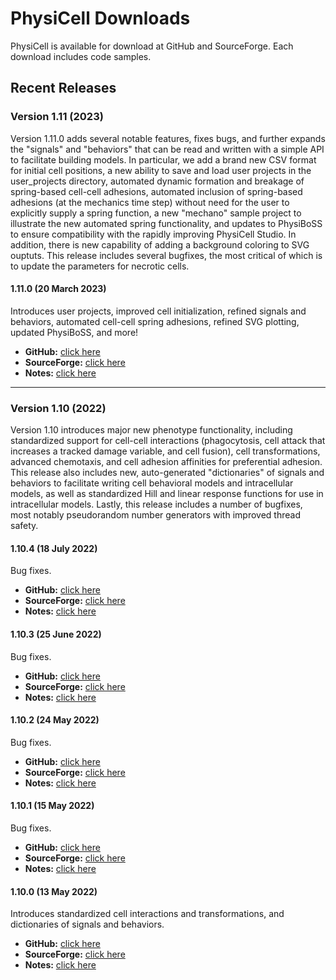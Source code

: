 # PhysiCell Downloads 
PhysiCell is available for download at GitHub and SourceForge. Each download includes code samples.

## Recent Releases 

### Version 1.11 (2023)
Version 1.11.0 adds several notable features, fixes bugs, and further expands the "signals" and "behaviors" that can be read and written with a simple API to facilitate building models. In particular, we add a brand new CSV format for initial cell positions, a new ability to save and load user projects in the user_projects directory, automated dynamic formation and breakage of spring-based cell-cell adhesions, automated inclusion of spring-based adhesions (at the mechanics time step) without need for the user to explicitly supply a spring function, a new "mechano" sample project to illustrate the new automated spring functionality, and updates to PhysiBoSS to ensure compatibility with the rapidly improving PhysiCell Studio. In addition, there is new capability of adding a background coloring to SVG ouptuts. This release includes several bugfixes, the most critical of which is to update the parameters for necrotic cells.

#### 1.11.0 (20 March 2023)
Introduces user projects, improved cell initialization, refined signals and behaviors, automated cell-cell spring adhesions, refined SVG plotting, updated PhysiBoSS, and more! 
* **GitHub:** [click here](https://github.com/MathCancer/PhysiCell/releases/download/1.11.0/PhysiCell_V.1.11.0.zip) 
* **SourceForge:** [click here](https://sourceforge.net/projects/physicell/files/PhysiCell/PhysiCell%201.11.0/PhysiCell_V.1.11.0.zip/download)  
* **Notes:** [click here](https://github.com/MathCancer/PhysiCell/releases/tag/1.11.0)

* * *

### Version 1.10 (2022)
Version 1.10 introduces major new phenotype functionality, including standardized support for cell-cell interactions (phagocytosis, cell attack that increases a tracked damage variable, and cell fusion), cell transformations, advanced chemotaxis, and cell adhesion affinities for preferential adhesion. This release also includes new, auto-generated "dictionaries" of signals and behaviors to facilitate writing cell behavioral models and intracellular models, as well as standardized Hill and linear response functions for use in intracellular models. Lastly, this release includes a number of bugfixes, most notably pseudorandom number generators with improved thread safety.

#### 1.10.4 (18 July 2022)
Bug fixes.
* **GitHub:** [click here](https://github.com/MathCancer/PhysiCell/releases/download/1.10.4/PhysiCell_V.1.10.4.zip) 
* **SourceForge:** [click here](https://sourceforge.net/projects/physicell/files/PhysiCell/PhysiCell%201.10.4/PhysiCell_V.1.10.4.zip/download)  
* **Notes:** [click here](https://github.com/MathCancer/PhysiCell/releases/tag/1.10.4)

#### 1.10.3 (25 June 2022)
Bug fixes. 
* **GitHub:** [click here](https://github.com/MathCancer/PhysiCell/releases/download/1.10.3/PhysiCell_V.1.10.3.zip) 
* **SourceForge:** [click here](https://sourceforge.net/projects/physicell/files/PhysiCell/PhysiCell%201.10.3/PhysiCell_V.1.10.3.zip/download)  
* **Notes:** [click here](https://github.com/MathCancer/PhysiCell/releases/tag/1.10.3)

#### 1.10.2 (24 May 2022)
Bug fixes. 
* **GitHub:** [click here](https://github.com/MathCancer/PhysiCell/releases/download/1.10.2/PhysiCell_V.1.10.2.zip) 
* **SourceForge:** [click here](https://sourceforge.net/projects/physicell/files/PhysiCell/PhysiCell%201.10.2/PhysiCell_V.1.10.2.zip/download)  
* **Notes:** [click here](https://github.com/MathCancer/PhysiCell/releases/tag/1.10.2)

#### 1.10.1 (15 May 2022)
Bug fixes. 
* **GitHub:** [click here](https://github.com/MathCancer/PhysiCell/releases/download/1.10.1/PhysiCell_V.1.10.1.zip) 
* **SourceForge:** [click here](https://sourceforge.net/projects/physicell/files/PhysiCell/PhysiCell%201.10.1/PhysiCell_V.1.10.1.zip/download)  
* **Notes:** [click here](https://github.com/MathCancer/PhysiCell/releases/tag/1.10.1)

#### 1.10.0 (13 May 2022)
Introduces standardized cell interactions and transformations, and dictionaries of signals and behaviors.   
* **GitHub:** [click here](https://github.com/MathCancer/PhysiCell/releases/download/1.10.0/PhysiCell_V.1.10.0.zip) 
* **SourceForge:** [click here](https://sourceforge.net/projects/physicell/files/PhysiCell/PhysiCell%201.10.0/PhysiCell_V.1.10.0.zip/download)  
* **Notes:** [click here](https://github.com/MathCancer/PhysiCell/releases/tag/1.10.0)


